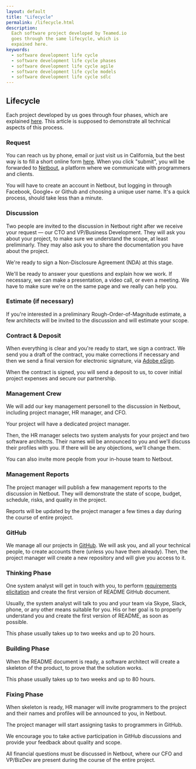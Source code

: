 ```yaml
---
layout: default
title: "Lifecycle"
permalink: /lifecycle.html
description:
  Each software project developed by Teamed.io
  goes through the same lifecycle, which is
  expained here.
keywords:
  - software development life cycle
  - software development life cycle phases
  - software development life cycle agile
  - software development life cycle models
  - software development life cycle sdlc
---
```


## Lifecycle

Each project developed by us goes through four phases,
which are explained [here](http://www.yegor256.com/2014/10/06/software-project-lifecycle.html).
This article is supposed to demonstrate all technical
aspects of this process.

### Request

You can reach us by phone, email or just visit us in
California, but the best way is to fill a short online
form [here](http://www.teamed.io). When you click "submit",
you will be forwarded to [Netbout](http://www.netbout.com),
a platform where we communicate with programmers and clients.

You will have to create an account in Netbout, but logging in
through Facebook, Google+ or Github and choosing a unique user name.
It's a quick process, should take less than a minute.

### Discussion

Two people are invited to the discussion in Netbout right after
we receive your request &mdash; our CTO and VP/Business Development.
They will ask you about your project, to make sure we understand
the scope, at least preliminarly. They may also ask you to share
the documentation you have about the project.

We're ready to sign a Non-Disclosure Agreement (NDA) at this stage.

We'll be ready to answer your questions and explain how we work. If
necessary, we can make a presentation, a video call, or even a meeting.
We have to make sure we're on the same page and we really can help you.

### Estimate (if necessary)

If you're interested in a preliminary Rough-Order-of-Magnitude estimate,
a few architects will be invited to the discussion and will estimate
your scope.

### Contract &amp; Deposit

When everything is clear and you're ready to start, we sign a contract.
We send you a draft of the contract, you make corrections if necessary
and then we send a final version for electronic signature, via
[Adobe eSign](https://acrobat.adobe.com/us/en/documents/esignatures.html).

When the contract is signed, you will send a deposit to us, to
cover initial project expenses and secure our partnership.

### Management Crew

We will add our key management personell to the discussion in Netbout, including
project manager, HR manager, and CFO.

Your project will have a dedicated project manager.

Then, the HR manager selects two system analysts for your project and two
software architects. Their names will be announced to you and we'll discuss
their profiles with you. If there will be any objections, we'll change them.

You can also invite more people from your in-house team to Netbout.

### Management Reports

The project manager will publish a few management reports to the discussion
in Netbout. They will demonstrate the state of scope, budget, schedule,
risks, and quality in the project.

Reports will be updated by the project manager a few times a day during
the course of entire project.

### GitHub

We manage all our projects in [GitHub](http://www.github.com). We will
ask you, and all your technical people, to create accounts there (unless
you have them already). Then, the project manager will create a new repository and will
give you access to it.

### Thinking Phase

One system analyst will get in touch with you, to perform
[requirements elicitation](https://en.wikipedia.org/wiki/Requirements_elicitation)
and create the first version of README GitHub document.

Usually, the system analyst will talk to you and your team via Skype, Slack, phone,
or any other means suitable for you. His or her goal is to properly understand
you and create the first version of README, as soon as possible.

This phase usually takes up to two weeks and up to 20 hours.

### Building Phase

When the README document is ready, a software architect will create a skeleton
of the product, to prove that the solution works.

This phase usually takes up to two weeks and up to 80 hours.

### Fixing Phase

When skeleton is ready, HR manager will invite programmers to the project
and their names and profiles will be announced to you, in Netbout.

The project manager will start assigning tasks to programmers in GitHub.

We encourage you to take active participation in GitHub discussions
and provide your feedback about quality and scope.

All financial questions must be discussed in Netbout, where our CFO
and VP/BizDev are present during the course of the entire project.

